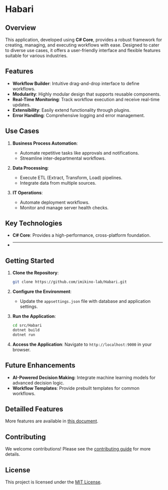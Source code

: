 # Habari

## Overview
This application, developed using **C# Core**, provides a robust framework for creating, managing, and executing workflows with ease. Designed to cater to diverse use cases, it offers a user-friendly interface and flexible features suitable for various industries.

## Features
- **Workflow Builder**: Intuitive drag-and-drop interface to define workflows.
- **Modularity**: Highly modular design that supports reusable components.
- **Real-Time Monitoring**: Track workflow execution and receive real-time updates.
- **Extensibility**: Easily extend functionality through plugins.
- **Error Handling**: Comprehensive logging and error management.

## Use Cases
1. **Business Process Automation**:
   - Automate repetitive tasks like approvals and notifications.
   - Streamline inter-departmental workflows.

2. **Data Processing**:
   - Execute ETL (Extract, Transform, Load) pipelines.
   - Integrate data from multiple sources.

3. **IT Operations**:
   - Automate deployment workflows.
   - Monitor and manage server health checks.

## Key Technologies
- **C# Core**: Provides a high-performance, cross-platform foundation.
- ****

## Getting Started
1. **Clone the Repository**:
   ```bash
   git clone https://github.com/imikino-lab/Habari.git
   ```

2. **Configure the Environment**:
   - Update the `appsettings.json` file with database and application settings.

3. **Run the Application**:
   ```bash
   cd src/Habari
   dotnet build
   dotnet run
   ```

4. **Access the Application**:
   Navigate to `http://localhost:9000` in your browser.

## Future Enhancements
- **AI-Powered Decision Making**: Integrate machine learning models for advanced decision logic.
- **Workflow Templates**: Provide prebuilt templates for common workflows.

## Detailled Features
More features are available in [this document](docs/DETAILLEDFEATURES.md).

## Contributing
We welcome contributions! Please see the [contributing guide](CONTRIBUTING.md) for more details.

## License
This project is licensed under the [MIT License](LICENSE.md).
